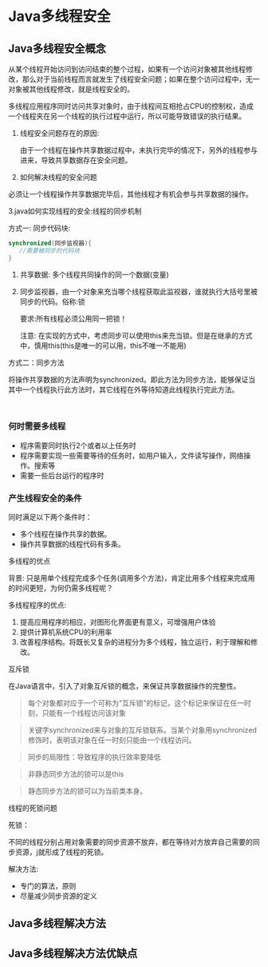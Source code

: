 # Java多线程安全

## Java多线程安全概念

​       从某个线程开始访问到访问结束的整个过程，如果有一个访问对象被其他线程修改，那么对于当前线程而言就发生了线程安全问题；如果在整个访问过程中，无一对象被其他线程修改，就是线程安全的。

​       多线程应用程序同时访问共享对象时，由于线程间互相抢占CPU的控制权，造成一个线程夹在另一个线程的执行过程中运行，所以可能导致错误的执行结果。



1. 线程安全问题存在的原因:

   由于一个线程在操作共享数据过程中，未执行完毕的情况下，另外的线程参与进来，导致共享数据存在安全问题。

2. 如何解决线程的安全问题

必须让一个线程操作共享数据完毕后，其他线程才有机会参与共享数据的操作。

3.java如何实现线程的安全:线程的同步机制

方式一: 同步代码块:



```java
synchronized(同步监视器){
   //需要被同步的代码块
}
```

1. 共享数据: 多个线程共同操作的同一个数据(变量)

2. 同步监视器，由一个对象来充当哪个线程获取此监视器，谁就执行大括号里被同步的代码。俗称:锁

   要求:所有线程必须公用同一把锁！

   注意: 在实现的方式中，考虑同步可以使用this来充当锁。但是在继承的方式中，慎用this(this是唯一的可以用，this不唯一不能用)

方式二：同步方法

将操作共享数据的方法声明为synchronized。即此方法为同步方法，能够保证当其中一个线程执行此方法时，其它线程在外等待知道此线程执行完此方法。 

```java
 
```





### 何时需要多线程

* 程序需要同时执行2个或者以上任务时
* 程序需要实现一些需要等待的任务时，如用户输入，文件读写操作，网络操作。搜索等
* 需要一些后台运行的程序时

### 产生线程安全的条件

同时满足以下两个条件时：

* 多个线程在操作共享的数据。
* 操作共享数据的线程代码有多条。

多线程的优点

背景: 只是用单个线程完成多个任务(调用多个方法)，肯定比用多个线程来完成用的时间更短，为何仍需多线程呢？



多线程程序的优点:

1. 提高应用程序的相应，对图形化界面更有意义，可增强用户体验
2. 提供计算机系统CPU的利用率
3. 改善程序结构。将既长又复杂的进程分为多个线程，独立运行，利于理解和修改。



互斥锁

在Java语言中，引入了对象互斥锁的概念，来保证共享数据操作的完整性。

> 每个对象都对应于一个可称为"互斥锁"的标记，这个标记来保证在任一时刻，只能有一个线程访问该对象

> 关键字synchronized来与对象的互斥锁联系。当某个对象用synchronized修饰时，表明该对象在任一时刻只能由一个线程访问。

> 同步的局限性：导致程序的执行效率要降低

> 非静态同步方法的锁可以是this

> 静态同步方法的锁可以为当前类本身。

线程的死锁问题

死锁： 

不同的线程分别占用对象需要的同步资源不放弃，都在等待对方放弃自己需要的同步资源，j就形成了线程的死锁。

解决方法:

* 专门的算法，原则
* 尽量减少同步资源的定义

## Java多线程解决方法

## Java多线程解决方法优缺点

